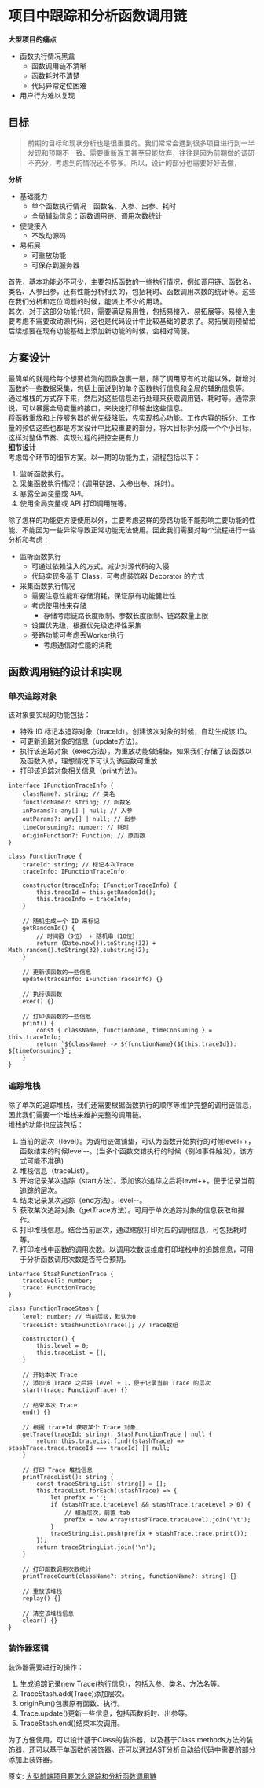 # 项目中跟踪和分析函数调用链
**大型项目的痛点**  
- 函数执行情况黑盒
    - 函数调用链不清晰
    - 函数耗时不清楚
    - 代码异常定位困难
- 用户行为难以复现
## 目标
> 前期的目标和现状分析也是很重要的。我们常常会遇到很多项目进行到一半发现和预期不一致、需要重新返工甚至只能放弃，往往是因为前期做的调研不充分，考虑到的情况还不够多。所以，设计的部分也需要好好去做，

**分析**  
- 基础能力
    - 单个函数执行情况：函数名、入参、出参、耗时
    - 全局辅助信息：函数调用链、调用次数统计
- 便捷接入
    - 不改动源码
- 易拓展
    - 可重放功能
    - 可保存到服务器

首先，基本功能必不可少，主要包括函数的一些执行情况，例如调用链、函数名、类名、入参出参，还有性能分析相关的，包括耗时、函数调用次数的统计等。这些在我们分析和定位问题的时候，能派上不少的用场。  
其次，对于这部分功能代码，需要满足易用性，包括易接入、易拓展等。易接入主要考虑不需要改动源代码，这也是代码设计中比较基础的要求了。易拓展则预留给后续想要在现有功能基础上添加新功能的时候，会相对简便。  
## 方案设计
最简单的就是给每个想要检测的函数包裹一层，除了调用原有的功能以外，新增对函数的一些数据采集，包括上面说到的单个函数执行信息和全局的辅助信息等。
通过堆栈的方式存下来，然后对这些信息进行处理来获取调用链、耗时等。通常来说，可以暴露全局变量的接口，来快速打印输出这些信息。  
将函数重放和上传服务器的优先级降低，先实现核心功能。工作内容的拆分、工作量的预估这些也都是方案设计中比较重要的部分，将大目标拆分成一个个小目标，这样对整体节奏、实现过程的把控会更有力  
**细节设计**  
考虑每个环节的细节方案。以一期的功能为主，流程包括以下： 
1. 监听函数执行。 
2. 采集函数执行情况：（调用链路、入参出参、耗时）。 
3. 暴露全局变量或 API。 
4. 使用全局变量或 API 打印调用链等。

除了怎样的功能更方便使用以外，主要考虑这样的旁路功能不能影响主要功能的性能、不能因为一些异常导致正常功能无法使用。因此我们需要对每个流程进行一些分析和考虑：  
- 监听函数执行
    - 可通过依赖注入的方式，减少对源代码的入侵
    - 代码实现多基于 Class，可考虑装饰器 Decorator 的方式
- 采集函数执行情况
    - 需要注意性能和存储消耗，保证原有功能健壮性
    - 考虑使用栈来存储
        - 存储考虑链路长度限制、参数长度限制、链路数量上限
    - 设置优先级，根据优先级选择性采集
    - 旁路功能可考虑丢Worker执行
        - 考虑通信对性能的消耗

## 函数调用链的设计和实现
### 单次追踪对象
该对象要实现的功能包括：  
- 特殊 ID 标记本追踪对象（traceId）。创建该次对象的时候，自动生成该 ID。
- 可更新追踪对象的信息（update方法）。
- 执行该追踪对象（exec方法）。为重放功能做铺垫，如果我们存储了该函数以及函数入参，理想情况下可认为该函数可重放
- 打印该追踪对象相关信息（print方法）。

``` 
interface IFunctionTraceInfo {
    className?: string; // 类名
    functionName?: string; // 函数名
    inParams?: any[] | null; // 入参
    outParams?: any[] | null; // 出参
    timeConsuming?: number; // 耗时
    originFunction?: Function; // 原函数
}

class FunctionTrace {
    traceId: string; // 标记本次Trace
    traceInfo: IFunctionTraceInfo;

    constructor(traceInfo: IFunctionTraceInfo) {
        this.traceId = this.getRandomId();
        this.traceInfo = traceInfo;
    }

    // 随机生成一个 ID 来标记
    getRandomId() {
        // 时间戳（9位） + 随机串（10位）
        return (Date.now()).toString(32) + Math.random().toString(32).substring(2);
    }

    // 更新该函数的一些信息
    update(traceInfo: IFunctionTraceInfo) {}

    // 执行该函数
    exec() {}

    // 打印该函数的一些信息
    print() {
        const { className, functionName, timeConsuming } = this.traceInfo;
        return `${className} -> ${functionName}(${this.traceId}): ${timeConsuming}`;
    }
}
```
### 追踪堆栈
除了单次的追踪堆栈，我们还需要根据函数执行的顺序等维护完整的调用链信息，因此我们需要一个堆栈来维护完整的调用链。  
堆栈的功能也应该包括：  
1. 当前的层次（level）。为调用链做铺垫，可认为函数开始执行的时候level++，函数结束的时候level--。(当多个函数交错执行的时候（例如事件触发），该方式可能不准确)
2. 堆栈信息（traceList）。
3. 开始记录某次追踪（start方法）。添加该次追踪之后将level++，便于记录当前追踪的层次。
4. 结束记录某次追踪（end方法）。level--。
5. 获取某次追踪对象（getTrace方法）。可用于单次追踪对象的信息获取和操作。
6. 打印堆栈信息。结合当前层次，通过缩放打印对应的调用信息，可包括耗时等。
7. 打印堆栈中函数的调用次数。以调用次数该维度打印堆栈中的追踪信息，可用于分析函数调用次数是否符合预期。

``` 
interface StashFunctionTrace {
    traceLevel?: number;
    trace: FunctionTrace;
}

class FunctionTraceStash {
    level: number; // 当前层级，默认为0
    traceList: StashFunctionTrace[]; // Trace数组

    constructor() {
        this.level = 0;
        this.traceList = [];
    }

    // 开始本次 Trace
    // 添加该 Trace 之后将 level + 1，便于记录当前 Trace 的层次
    start(trace: FunctionTrace) {}

    // 结束本次 Trace
    end() {}

    // 根据 traceId 获取某个 Trace 对象
    getTrace(traceId: string): StashFunctionTrace | null {
        return this.traceList.find((stashTrace) => stashTrace.trace.traceId === traceId) || null;
    }

    // 打印 Trace 堆栈信息
    printTraceList(): string {
        const traceStringList: string[] = [];
        this.traceList.forEach((stashTrace) => {
            let prefix = '';
            if (stashTrace.traceLevel && stashTrace.traceLevel > 0) {
                // 根据层次，前置 tab
                prefix = new Array(stashTrace.traceLevel).join('\t');
            }
            traceStringList.push(prefix + stashTrace.trace.print());
        });
        return traceStringList.join('\n');
    }

    // 打印函数调用次数统计
    printTraceCount(className?: string, functionName?: string) {}

    // 重放该堆栈
    replay() {}

    // 清空该堆栈信息
    clear() {}
}
```
### 装饰器逻辑
装饰器需要进行的操作：
1. 生成追踪记录new Trace(执行信息)，包括入参、类名、方法名等。
2. TraceStash.add(Trace)添加层次。
3. originFun()包裹原有函数、执行。
4. Trace.update()更新一些信息，包括函数耗时、出参等。
5. TraceStash.end()结束本次调用。

为了方便使用，可以设计基于Class的装饰器，以及基于Class.methods方法的装饰器，还可以基于单函数的装饰器。还可以通过AST分析自动给代码中需要的部分添加上装饰器。

原文: 
[大型前端项目要怎么跟踪和分析函数调用链](https://godbasin.github.io/front-end-playground/front-end-basic/deep-learning/trace-stash.html#%E6%96%B9%E6%A1%88%E8%AE%BE%E8%AE%A1)
